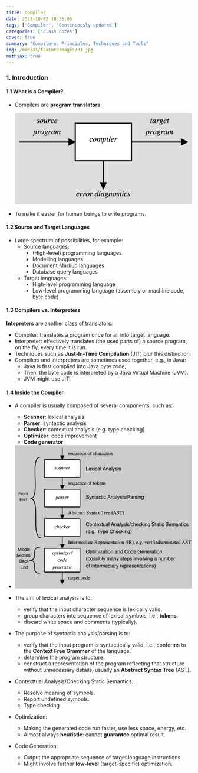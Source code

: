 ```yaml
---
title: Compiler
date: 2021-10-02 18:35:06
tags: ['Compiler', 'Continuously updated']
categories: ['class notes']
cover: true
summary: "Compilers: Principles, Techniques and Tools"
img: /medias/featureimages/31.jpg
mathjax: true
---
```


### 1. Introduction

#### 1.1 What is a Compiler?

* Compilers are **program translators**:

  <img src="Compiler/Screen Shot 2021-09-23 at 10.43.33 AM.png" style="zoom:50%;" />

* To make it easier for human beings to write programs.

#### 1.2 Source and Target Languages

* Large spectrum of possibilities, for example:
  * Source languages:
    * (High-level) programming languages
    * Modelling languages
    * Document Markup languages
    * Database query languages
  * Target languages:
    * High-level programming language
    * Low-level programming language (assembly or machine code, byte code)

#### 1.3 Compilers vs. Interpreters

**Intepreters** are another class of translators:

* Compiler: translates a program once for all into target language.
* Interpreter: effectively translates (the used parts of) a source program, on the fly, every time it is run.
* Techniques such as **Just-In-Time Compilation** (JIT) blur this distinction.
* Compilers and interpreters are sometimes used together, e.g., in Java:
  * Java is first complied into Java byte code;
  * Then, the byte code is interpreted by a Java Virtual Machine (JVM).
  * JVM might use JIT.

#### 1.4 Inside the Compiler

* A compiler is usually composed of several components, such as:
  * **Scanner**: lexical analysis
  * **Parser**: syntactic analysis
  * **Checker**: contextual analysis (e.g. type checking)
  * **Optimizer**: code improvement
  * **Code generator**

* <img src="Compiler/Screen Shot 2021-09-23 at 11.01.40 AM.png" style="zoom:50%;" />

* The aim of lexical analysis is to:
  * verify that the input character sequence is lexically valid.
  * group characters into sequence of lexical symbols, i.e., **tokens**.
  * discard white space and comments (typically).
* The purpose of syntactic analysis/parsing is to:
  * verify that the input program is syntactically valid, i.e., conforms to the **Context Free Grammer** of the language.
  * determine the program structure.
  * construct a representation of the program reflecting that structure without unnecessary details, usually an **Abstract Syntax Tree** (AST).
* Contexttual Analysis/Checking Static Semantics:
  * Resolve meaning of symbols.
  * Report undefined symbols.
  * Type checking.
* Optimization:
  * Making the generated code run faster, use less space, energy, etc.
  * Almost always **heuristic**: cannot **guarantee** optimal result.
* Code Generation:
  * Output the appropriate sequence of target language instructions.
  * Might involve further **low-level** (target-specific) optimization.
